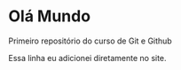 # Olá Mundo
 Primeiro repositório do curso de Git e Github

Essa linha eu adicionei diretamente no site.
